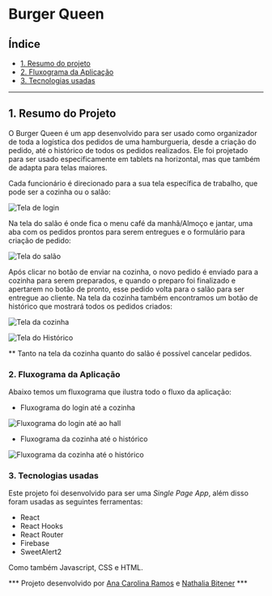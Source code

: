 
# Burger Queen

## Índice

- [1. Resumo do projeto](#1-resumo-do-projeto)
- [2. Fluxograma da Aplicação](#2-fluxograma-da-aplicação)
- [3. Tecnologias usadas](#3-tecnologias-usadas)

---

## 1. Resumo do Projeto

O Burger Queen é um app desenvolvido para ser usado como organizador de toda a logística dos pedidos de uma hamburgueria, desde a criação do pedido, até o histórico de todos os pedidos realizados. Ele foi projetado para ser usado especificamente em tablets na horizontal, mas que também de adapta para telas maiores.

Cada funcionário é direcionado para a sua tela específica de trabalho, que pode ser a cozinha ou o salão:

![Tela de login](C:\Ana\Programação\Laboratoria\Projetos\SAP004-burger-queen\src\Image\login.png)

Na tela do salão é onde fica o menu café da manhã/Almoço e jantar, uma aba com os pedidos prontos para serem entregues e o formulário para criação de pedido:

![Tela do salão](C:\Ana\Programação\Laboratoria\Projetos\SAP004-burger-queen\src\Image\hall.png)

Após clicar no botão de enviar na cozinha, o novo pedido é enviado para a cozinha para serem preparados, e quando o preparo foi finalizado e apertarem no botão de pronto, esse pedido volta para o salão para ser entregue ao cliente. Na tela da cozinha também encontramos um botão de histórico que mostrará todos os pedidos criados:

![Tela da cozinha](C:\Ana\Programação\Laboratoria\Projetos\SAP004-burger-queen\src\Image\hall.png)

![Tela do Histórico](C:\Ana\Programação\Laboratoria\Projetos\SAP004-burger-queen\src\Image\historico.png)

** Tanto na tela da cozinha quanto do salão é possível cancelar pedidos.


### 2. Fluxograma da Aplicação

Abaixo temos um fluxograma que ilustra todo o fluxo da aplicação:

- Fluxograma do login até a cozinha

![Fluxograma do login até ao hall](C:\Ana\Programação\Laboratoria\Projetos\SAP004-burger-queen\src\Image\Fluxograma_-_Burger_Queen_-_Login_-_Cozinha.png)

- Fluxograma da cozinha até o histórico

![Fluxograma da cozinha até o histórico](C:\Ana\Programação\Laboratoria\Projetos\SAP004-burger-queen\src\Image\Fluxograma_-_Burger_Queen_-_Cozinha_-_Histórico.png)

### 3. Tecnologias usadas

Este projeto foi desenvolvido para ser uma *Single Page App*, além disso foram usadas as seguintes ferramentas:

- React
- React Hooks
- React Router
- Firebase
- SweetAlert2

Como também Javascript, CSS e HTML.

*** Projeto desenvolvido por [Ana Carolina Ramos](https://github.com/ana-ramos09) e [Nathalia Bitener](https://github.com/nabitener) ***